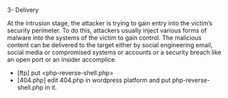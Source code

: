 
3- Delivery

At the intrusion stage, the attacker is trying to gain entry into the victim’s security perimeter. 
To do this, attackers usually inject various forms of malware into the systems of the victim to gain
control. 
The malicious content can be delivered to the target either by social engineering email, social media 
or compromised systems or accounts or a security breach like an open port or an insider accomplice. 


- [ftp]             put <php-reverse-shell.php>
- [404.php]         edit 404.php in wordpress platform and put php-reverse-shell.php in it.